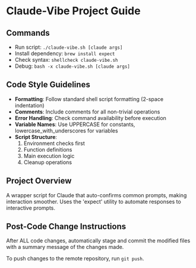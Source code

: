 # Claude-Vibe Project Guide

## Commands
- Run script: `./claude-vibe.sh [claude args]`
- Install dependency: `brew install expect`
- Check syntax: `shellcheck claude-vibe.sh`
- Debug: `bash -x claude-vibe.sh [claude args]`

## Code Style Guidelines
- **Formatting**: Follow standard shell script formatting (2-space indentation)
- **Comments**: Include comments for all non-trivial operations
- **Error Handling**: Check command availability before execution
- **Variable Names**: Use UPPERCASE for constants, lowercase_with_underscores for variables
- **Script Structure**:
  1. Environment checks first
  2. Function definitions
  3. Main execution logic
  4. Cleanup operations
  
## Project Overview
A wrapper script for Claude that auto-confirms common prompts, making interaction smoother. Uses the 'expect' utility to automate responses to interactive prompts.

## Post-Code Change Instructions
After ALL code changes, automatically stage and commit the modified files with a summary message of the changes made.

To push changes to the remote repository, run `git push`.
